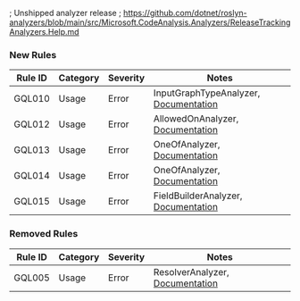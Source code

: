 ; Unshipped analyzer release
; https://github.com/dotnet/roslyn-analyzers/blob/main/src/Microsoft.CodeAnalysis.Analyzers/ReleaseTrackingAnalyzers.Help.md

### New Rules

Rule ID | Category | Severity | Notes
--------|----------|----------|-------
GQL010 | Usage | Error | InputGraphTypeAnalyzer, [Documentation](https://graphql-dotnet.github.io/docs/analyzers/gql010)
GQL012 | Usage | Error | AllowedOnAnalyzer, [Documentation](https://graphql-dotnet.github.io/docs/analyzers/gql012)
GQL013 | Usage | Error | OneOfAnalyzer, [Documentation](https://graphql-dotnet.github.io/docs/analyzers/gql013)
GQL014 | Usage | Error | OneOfAnalyzer, [Documentation](https://graphql-dotnet.github.io/docs/analyzers/gql014)
GQL015 | Usage | Error | FieldBuilderAnalyzer, [Documentation](https://graphql-dotnet.github.io/docs/analyzers/gql015)

### Removed Rules

Rule ID | Category | Severity | Notes
--------|----------|----------|--------------------
GQL005 | Usage | Error | ResolverAnalyzer, [Documentation](https://graphql-dotnet.github.io/docs/analyzers/gql005)
